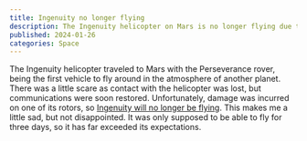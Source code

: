 ```yaml
---
title: Ingenuity no longer flying
description: The Ingenuity helicopter on Mars is no longer flying due to rotor damage.
published: 2024-01-26
categories: Space
---
```


The Ingenuity helicopter traveled to Mars with the Perseverance rover,
being the first vehicle to fly around in the atmosphere of another planet.
There was a little scare as contact with the helicopter was lost,
but communications were soon restored.
Unfortunately, damage was incurred on one of its rotors,
so [Ingenuity will no longer be flying].
This makes me a little sad, but not disappointed.
It was only supposed to be able to fly for three days,
so it has far exceeded its expectations.

[Ingenuity will no longer be flying]: https://www.universetoday.com/165433/ingenuity-suffers-rotor-damage-ending-the-mission/
